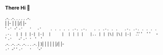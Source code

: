 ### There Hi 👋



.-. .-. .   .     .  . .-.   
 |  |-  |   |     |\/| |-    
 '  `-' `-' `-'   '  ` `-'   
. . . . . .-. .-.   . . .-. . .   .-. .-. . . . . .-. 
| | | |-| |-|  |     |  | | | |   |.. | | |\| |\| |-| 
`.'.' ' ` ` '  '     `  `-' `-'   `-' `-' ' ` ' ` ` '                          
.-. .-.   .-. .-.   .  . .-. 
|  )| |    |  | |   |\/| |-  
`-' `-'    '  `-'   '  ` `-' 
                             

                                                                                                                                   
<!--
**CyanPineapple/CyanPineapple** is a ✨ _special_ ✨ repository because its `README.md` (this file) appears on your GitHub profile.

Here are some ideas to get you started:

- 🔭 I’m currently working on ...
- 🌱 I’m currently learning ...
- 👯 I’m looking to collaborate on ...
- 🤔 I’m looking for help with ...
- 💬 Ask me about ...
- 📫 How to reach me: ...
- 😄 Pronouns: ...
- ⚡ Fun fact: ...
-->
